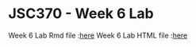 # JSC370 - Week 6 Lab

Week 6 Lab Rmd file :[here]("06-lab.Rmd") 
Week 6 Lab HTML file :[here]("06-lab.html)